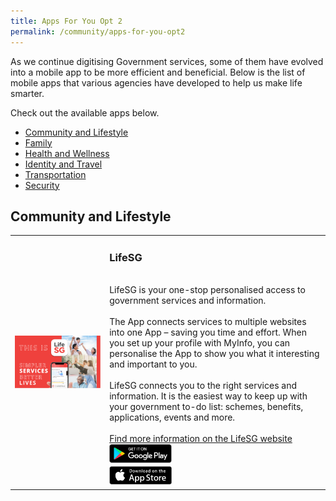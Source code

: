 ```yaml
---
title: Apps For You Opt 2
permalink: /community/apps-for-you-opt2
---
```


As we continue digitising Government services, some of them have evolved into a mobile app to be more efficient and beneficial. Below is the list of mobile apps that various agencies have developed to help us make life smarter. 

Check out the available apps below.

- [Community and Lifestyle](community-and-lifestyle)
- [Family](family)
- [Health and Wellness](health-and-wellness)
- [Identity and Travel](identity-and-travel)
- [Transportation](transportation)
- [Security](security)

## Community and Lifestyle

<table style="width:100%">
  <tr>
  <td style="width:30%">
  <img src="/images/community/LifeSG-Banner.png" alt="Life SG app" align="right">
  </td>	
  <td style="width:70%"><h3>LifeSG</h3><br>
  LifeSG is your one-stop personalised access to government services and information.<br>
  <br>
  The App connects services to multiple websites into one App – saving you time and effort. When you set up your profile with MyInfo, you can personalise the App to show you what it interesting and important to you.<br>
  <br>
  LifeSG connects you to the right services and information. It is the easiest way to keep up with your government to-do list: schemes, benefits, applications, events and more.<br>
  <br>
  <a href="https://www.life.gov.sg/" target="_blank">Find more information on the LifeSG website</a>
  <br>
  <div style="width:100%;display:flex;"><div style="width:100px;"><a href="https://play.google.com/store/apps/details?id=sg.gov.app.mol" target="_blanket"><img alt="Google Play Store Link" src="/images/community/Google-Play.png"></a></div></div><div style="width:100%;display:flex;"><div style="width:100px;"><a href="https://apps.apple.com/sg/app/moments-of-life/id1383218758" target="_blanket"><img alt="Apple App Store Link" src="/images/community/Apple-Store.png"></a></div></div>
  </td>
